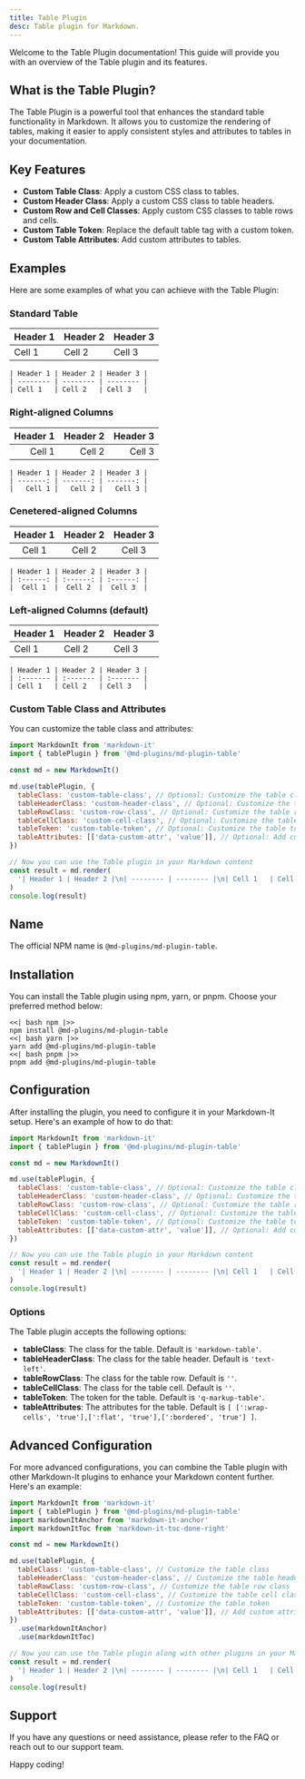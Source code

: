 ```yaml
---
title: Table Plugin
desc: Table plugin for Markdown.
---
```


Welcome to the Table Plugin documentation! This guide will provide you with an overview of the Table plugin and its features.

## What is the Table Plugin?

The Table Plugin is a powerful tool that enhances the standard table functionality in Markdown. It allows you to customize the rendering of tables, making it easier to apply consistent styles and attributes to tables in your documentation.

## Key Features

- **Custom Table Class**: Apply a custom CSS class to tables.
- **Custom Header Class**: Apply a custom CSS class to table headers.
- **Custom Row and Cell Classes**: Apply custom CSS classes to table rows and cells.
- **Custom Table Token**: Replace the default table tag with a custom token.
- **Custom Table Attributes**: Add custom attributes to tables.

## Examples

Here are some examples of what you can achieve with the Table Plugin:

### Standard Table

| Header 1 | Header 2 | Header 3 |
| -------- | -------- | -------- |
| Cell 1   | Cell 2   | Cell 3   |

```markup
| Header 1 | Header 2 | Header 3 |
| -------- | -------- | -------- |
| Cell 1   | Cell 2   | Cell 3   |
```

### Right-aligned Columns

| Header 1 | Header 2 | Header 3 |
| -------: | -------: | -------: |
|   Cell 1 |   Cell 2 |   Cell 3 |

```markup
| Header 1 | Header 2 | Header 3 |
| -------: | -------: | -------: |
|   Cell 1 |   Cell 2 |   Cell 3 |
```

### Cenetered-aligned Columns

| Header 1 | Header 2 | Header 3 |
| :------: | :------: | :------: |
|  Cell 1  |  Cell 2  |  Cell 3  |

```markup
| Header 1 | Header 2 | Header 3 |
| :------: | :------: | :------: |
|  Cell 1  |  Cell 2  |  Cell 3  |
```

### Left-aligned Columns (default)

| Header 1 | Header 2 | Header 3 |
| :------- | :------- | :------- |
| Cell 1   | Cell 2   | Cell 3   |

```markup
| Header 1 | Header 2 | Header 3 |
| :------- | :------- | :------- |
| Cell 1   | Cell 2   | Cell 3   |
```

### Custom Table Class and Attributes

You can customize the table class and attributes:

```javascript
import MarkdownIt from 'markdown-it'
import { tablePlugin } from '@md-plugins/md-plugin-table'

const md = new MarkdownIt()

md.use(tablePlugin, {
  tableClass: 'custom-table-class', // Optional: Customize the table class
  tableHeaderClass: 'custom-header-class', // Optional: Customize the table header class
  tableRowClass: 'custom-row-class', // Optional: Customize the table row class
  tableCellClass: 'custom-cell-class', // Optional: Customize the table cell class
  tableToken: 'custom-table-token', // Optional: Customize the table token
  tableAttributes: [['data-custom-attr', 'value']], // Optional: Add custom attributes
})

// Now you can use the Table plugin in your Markdown content
const result = md.render(
  '| Header 1 | Header 2 |\n| -------- | -------- |\n| Cell 1   | Cell 2   |',
)
console.log(result)
```

## Name

The official NPM name is `@md-plugins/md-plugin-table`.

## Installation

You can install the Table plugin using npm, yarn, or pnpm. Choose your preferred method below:

```tabs
<<| bash npm |>>
npm install @md-plugins/md-plugin-table
<<| bash yarn |>>
yarn add @md-plugins/md-plugin-table
<<| bash pnpm |>>
pnpm add @md-plugins/md-plugin-table
```

## Configuration

After installing the plugin, you need to configure it in your Markdown-It setup. Here's an example of how to do that:

```javascript
import MarkdownIt from 'markdown-it'
import { tablePlugin } from '@md-plugins/md-plugin-table'

const md = new MarkdownIt()

md.use(tablePlugin, {
  tableClass: 'custom-table-class', // Optional: Customize the table class
  tableHeaderClass: 'custom-header-class', // Optional: Customize the table header class
  tableRowClass: 'custom-row-class', // Optional: Customize the table row class
  tableCellClass: 'custom-cell-class', // Optional: Customize the table cell class
  tableToken: 'custom-table-token', // Optional: Customize the table token
  tableAttributes: [['data-custom-attr', 'value']], // Optional: Add custom attributes
})

// Now you can use the Table plugin in your Markdown content
const result = md.render(
  '| Header 1 | Header 2 |\n| -------- | -------- |\n| Cell 1   | Cell 2   |',
)
console.log(result)
```

### Options

The Table plugin accepts the following options:

- **tableClass**: The class for the table. Default is `'markdown-table'`.
- **tableHeaderClass**: The class for the table header. Default is `'text-left'`.
- **tableRowClass**: The class for the table row. Default is `''`.
- **tableCellClass**: The class for the table cell. Default is `''`.
- **tableToken**: The token for the table. Default is `'q-markup-table'`.
- **tableAttributes**: The attributes for the table. Default is `[ [':wrap-cells', 'true'],[':flat', 'true'],[':bordered', 'true'] ]`.

## Advanced Configuration

For more advanced configurations, you can combine the Table plugin with other Markdown-It plugins to enhance your Markdown content further. Here's an example:

```javascript
import MarkdownIt from 'markdown-it'
import { tablePlugin } from '@md-plugins/md-plugin-table'
import markdownItAnchor from 'markdown-it-anchor'
import markdownItToc from 'markdown-it-toc-done-right'

const md = new MarkdownIt()

md.use(tablePlugin, {
  tableClass: 'custom-table-class', // Customize the table class
  tableHeaderClass: 'custom-header-class', // Customize the table header class
  tableRowClass: 'custom-row-class', // Customize the table row class
  tableCellClass: 'custom-cell-class', // Customize the table cell class
  tableToken: 'custom-table-token', // Customize the table token
  tableAttributes: [['data-custom-attr', 'value']], // Add custom attributes
})
  .use(markdownItAnchor)
  .use(markdownItToc)

// Now you can use the Table plugin along with other plugins in your Markdown content
const result = md.render(
  '| Header 1 | Header 2 |\n| -------- | -------- |\n| Cell 1   | Cell 2   |\n\n# Table of Contents\n\n[[toc]]\n\n| Header 3 | Header 4 |\n| -------- | -------- |\n| Cell 3   | Cell 4   |',
)
console.log(result)
```

## Support

If you have any questions or need assistance, please refer to the FAQ or reach out to our support team.

Happy coding!
